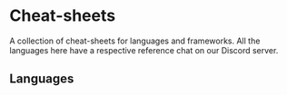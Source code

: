 # Cheat-sheets
A collection of cheat-sheets for languages and frameworks. All the languages here have a respective reference chat on our Discord server.

## Languages
